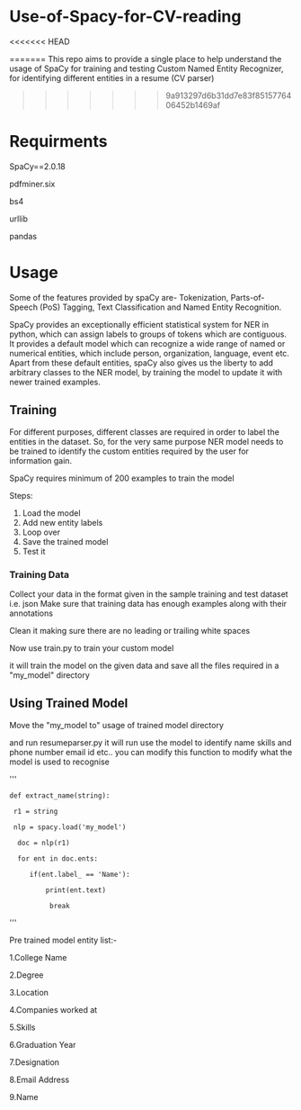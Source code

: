 # Use-of-Spacy-for-CV-reading
<<<<<<< HEAD

=======
This repo  aims to provide a single place to help understand the usage of SpaCy for training and testing Custom Named Entity Recognizer, for identifying different entities in a resume (CV parser)

>>>>>>> 9a913297d6b31dd7e83f8515776406452b1469af


# Requirments
SpaCy==2.0.18

pdfminer.six

bs4

urllib

pandas


# Usage

Some of the features provided by spaCy are- Tokenization, Parts-of-Speech (PoS) Tagging, Text Classification and Named Entity Recognition.

SpaCy provides an exceptionally efficient statistical system for NER in python, which can assign labels to groups of tokens which are contiguous. It provides a default model which can recognize a wide range of named or numerical entities, which include person, organization, language, event etc. Apart from these default entities, spaCy also gives us the liberty to add arbitrary classes to the NER model, by training the model to update it with newer trained examples.

## Training
For different purposes, different classes are required in order to label the entities in the dataset.
So, for the very same purpose NER model needs to be trained to identify the custom entities required by the user for information gain.

SpaCy requires minimum of 200 examples to train the model

Steps:
1. Load the model
2. Add new entity labels
3. Loop over
4. Save the trained model
5. Test it


### Training Data

Collect your data in the format given in the sample training and test dataset i.e. json
Make sure that training data has enough examples along with their annotations

Clean it making sure there are no leading or trailing white spaces

Now use train.py to train your custom model

  it will train the model on the given data and save all the files required in a "my_model" directory


## Using Trained Model

Move the "my_model to" usage of trained model directory

and run resumeparser.py
  it will run use the model to identify name skills and phone number email id etc..
  you can modify this function to modify what the model is used to recognise

  '''


    def extract_name(string):

     r1 = string

     nlp = spacy.load('my_model')

      doc = nlp(r1)

      for ent in doc.ents:

         if(ent.label_ == 'Name'):

             print(ent.text)

              break

  '''

Pre trained model entity list:-

1.College Name

2.Degree

3.Location

4.Companies worked at

5.Skills

6.Graduation Year

7.Designation

8.Email Address

9.Name

